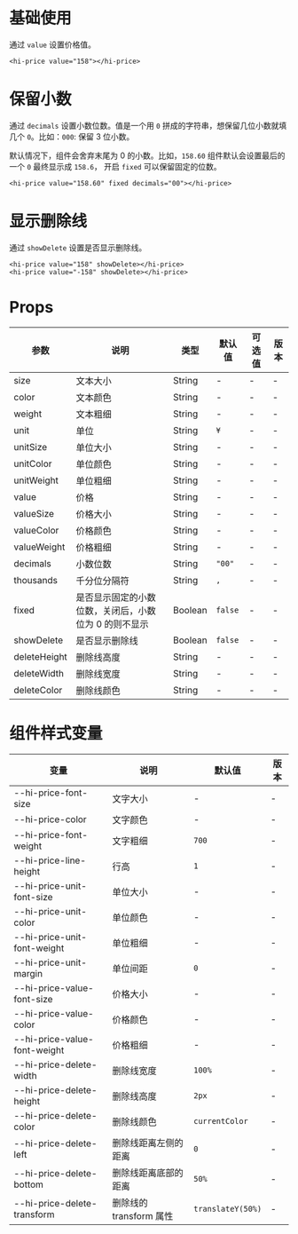 # 基础使用

通过 `value` 设置价格值。

```vue
<hi-price value="158"></hi-price>
```

# 保留小数

通过 `decimals` 设置小数位数。值是一个用 `0` 拼成的字符串，想保留几位小数就填几个 `0`。比如：`000`: 保留 3 位小数。

默认情况下，组件会舍弃末尾为 0 的小数。比如，`158.60` 组件默认会设置最后的一个 `0` 最终显示成 `158.6`， 开启 `fixed` 可以保留固定的位数。

```vue
<hi-price value="158.60" fixed decimals="00"></hi-price>
```

# 显示删除线

通过 `showDelete` 设置是否显示删除线。

```vue
<hi-price value="158" showDelete></hi-price>
<hi-price value="-158" showDelete></hi-price>
```

# Props

| 参数         | 说明                                                  | 类型    | 默认值  | 可选值 | 版本 |
| ------------ | ----------------------------------------------------- | ------- | ------- | ------ | ---- |
| size         | 文本大小                                              | String  | -       | -      | -    |
| color        | 文本颜色                                              | String  | -       | -      | -    |
| weight       | 文本粗细                                              | String  | -       | -      | -    |
| unit         | 单位                                                  | String  | `¥`     | -      | -    |
| unitSize     | 单位大小                                              | String  | -       | -      | -    |
| unitColor    | 单位颜色                                              | String  | -       | -      | -    |
| unitWeight   | 单位粗细                                              | String  | -       | -      | -    |
| value        | 价格                                                  | String  | -       | -      | -    |
| valueSize    | 价格大小                                              | String  | -       | -      | -    |
| valueColor   | 价格颜色                                              | String  | -       | -      | -    |
| valueWeight  | 价格粗细                                              | String  | -       | -      | -    |
| decimals     | 小数位数                                              | String  | `"00"`  | -      | -    |
| thousands    | 千分位分隔符                                          | String  | `,`     | -      | -    |
| fixed        | 是否显示固定的小数位数，关闭后，小数位为 0 的则不显示 | Boolean | `false` | -      | -    |
| showDelete   | 是否显示删除线                                        | Boolean | `false` | -      | -    |
| deleteHeight | 删除线高度                                            | String  | -       | -      | -    |
| deleteWidth  | 删除线宽度                                            | String  | -       | -      | -    |
| deleteColor  | 删除线颜色                                            | String  | -       | -      | -    |

# 组件样式变量

| 变量                         | 说明                    | 默认值            | 版本 |
| ---------------------------- | ----------------------- | ----------------- | ---- |
| --hi-price-font-size         | 文字大小                | -                 | -    |
| --hi-price-color             | 文字颜色                | -                 | -    |
| --hi-price-font-weight       | 文字粗细                | `700`             | -    |
| --hi-price-line-height       | 行高                    | `1`               | -    |
| --hi-price-unit-font-size    | 单位大小                | -                 | -    |
| --hi-price-unit-color        | 单位颜色                | -                 | -    |
| --hi-price-unit-font-weight  | 单位粗细                | -                 | -    |
| --hi-price-unit-margin       | 单位间距                | `0`               | -    |
| --hi-price-value-font-size   | 价格大小                | -                 | -    |
| --hi-price-value-color       | 价格颜色                | -                 | -    |
| --hi-price-value-font-weight | 价格粗细                | -                 | -    |
| --hi-price-delete-width      | 删除线宽度              | `100%`            | -    |
| --hi-price-delete-height     | 删除线高度              | `2px`             | -    |
| --hi-price-delete-color      | 删除线颜色              | `currentColor`    | -    |
| --hi-price-delete-left       | 删除线距离左侧的距离    | `0`               | -    |
| --hi-price-delete-bottom     | 删除线距离底部的距离    | `50%`             | -    |
| --hi-price-delete-transform  | 删除线的 transform 属性 | `translateY(50%)` | -    |
